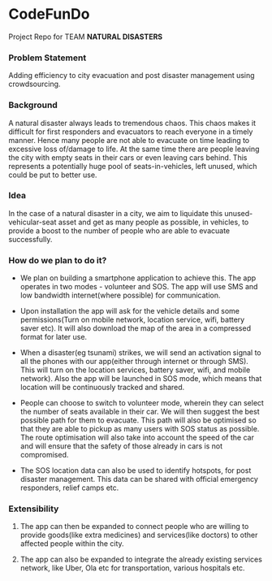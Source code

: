 # CodeFunDo
Project Repo for TEAM **NATURAL DISASTERS**

### Problem Statement

Adding efficiency to city evacuation and post disaster management using crowdsourcing.

### Background

A natural disaster always leads to tremendous chaos. This chaos makes it difficult for first responders and evacuators to reach everyone in a timely manner. Hence many people are not able to evacuate on time leading to excessive loss of/damage to life. At the same time there are people leaving the city with empty seats in their cars or even leaving cars behind. This represents a potentially huge pool of seats-in-vehicles, left unused, which could be put to better use.

### Idea

In the case of a natural disaster in a city, we aim to liquidate this unused-vehicular-seat asset and get as many people as possible, in vehicles, to provide a boost to the number of people who are able to evacuate successfully.

### How do we plan to do it?

- We plan on building a smartphone application to achieve this. The app operates in two modes - volunteer and SOS. The app will use SMS and low bandwidth internet(where possible) for communication.

- Upon installation the app will ask for the vehicle details and some permissions(Turn on mobile network, location service, wifi, battery saver etc). It will also download the map of the area in a compressed format for later use.

- When a disaster(eg tsunami) strikes, we will send an activation signal to all the phones with our app(either through internet or through SMS). This will turn on the location services, battery saver, wifi, and mobile network). Also the app will be launched in SOS mode, which means that location will be continuously tracked and shared.

- People can choose to switch to volunteer mode, wherein they can select the number of seats available in their car. We will then suggest the best possible path for them to evacuate. This path will also be optimised so that they are able to pickup as many users with SOS status as possible. The route optimisation will also take into account the speed of the car and will ensure that the safety of those already in cars is not compromised.

- The SOS location data can also be used to identify hotspots, for post disaster management. This data can be shared with official emergency responders, relief camps etc.

### Extensibility

1.  The app can then be expanded to connect people who are willing to provide goods(like extra medicines) and services(like doctors) to other affected people within the city.
    
2.  The app can also be expanded to integrate the already existing services network, like Uber, Ola etc for transportation, various hospitals etc.
